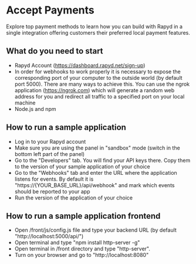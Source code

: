 # Accept Payments 
Explore top payment methods to learn how you can build with Rapyd in a single integration offering customers their preferred local payment features. 

## What do you need to start
- Rapyd Account (https://dashboard.rapyd.net/sign-up)
- In order for webhooks to work properly it is necessary to expose the corresponding port of your computer to the outside world (by default port 5000). There are many ways to achieve this. You can use the ngrok application (https://ngrok.com) which will generate a random web address for you and redirect all traffic to a specified port on your local machine
- Node.js and npm
## How to run a sample application
- Log in to your Rapyd account
- Make sure you are using the panel in "sandbox" mode (switch in the bottom left part of the panel)
- Go to the "Developers" tab. You will find your API keys there. Copy them to the version of your sample application of your choice
- Go to the "Webhooks" tab and enter the URL where the application listens for events. By default it is "https://{YOUR_BASE_URL}/api/webhook" and mark which events should be reported to your app
- Run the version of the application of your choice
## How to run a sample application frontend
- Open /front/js/config.js file and type your backend URL (by default "http://localhost:5000/api/")
- Open terminal and type "npm install http-server -g"
- Open terminal in /front directory and type "http-server".
- Turn on your browser and go to "http://localhost:8080"
